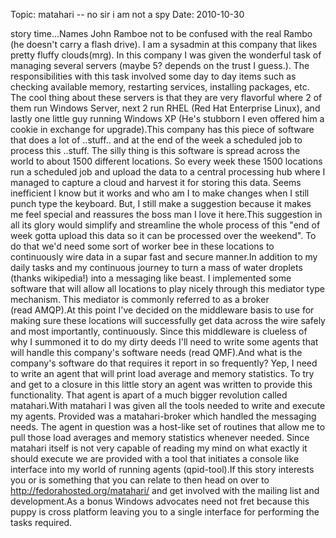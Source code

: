 Topic: matahari -- no sir i am not a spy
Date: 2010-10-30

story time...Names John Ramboe not to be confused with the real Rambo (he doesn't carry a flash drive). I am a sysadmin at this company that likes pretty fluffy clouds(mrg). In this company I was given the wonderful task of managing several servers (maybe 5? depends on the trust I guess.). The responsibilities with this task involved some day to day items such as checking available memory, restarting services, installing packages, etc. The cool thing about these servers is that they are very flavorful where 2 of them run Windows Server, next 2 run RHEL (Red Hat Enterprise Linux), and lastly one little guy running Windows XP (He's stubborn I even offered him a cookie in exchange for upgrade).This company has this piece of software that does a lot of ..stuff.. and at the end of the week a scheduled job to process this ..stuff. The silly thing is this software is spread across the world to about 1500 different locations. So every week these 1500 locations run a scheduled job and upload the data to a central processing hub where I managed to capture a cloud and harvest it for storing this data. Seems inefficient I know but it works and who am I to make changes when I still punch type the keyboard. But, I still make a suggestion because it makes me feel special and reassures the boss man I love it here.This suggestion in all its glory would simplify and streamline the whole process of this "end of week gotta upload this data so it can be processed over the weekend". To do that we'd need some sort of worker bee in these locations to continuously wire data in a supar fast and secure manner.In addition to my daily tasks and my continuous journey to turn a mass of water droplets (thanks wikipedia!) into a messaging like beast. I implemented some software that will allow all locations to play nicely through this mediator type mechanism. This mediator is commonly referred to as a broker (read&nbsp;AMQP).At this point I've decided on the middleware basis to use for making sure these locations will successfully get data across the wire safely and most importantly, continuously. Since this middleware is clueless of why I summoned it to do my dirty deeds I'll need to write some agents that will handle this company's software needs (read&nbsp;QMF).And what is the company's software do that requires it report in so frequently? Yep, I need to write an agent that will print load average and memory statistics. To try and get to a closure in this little story an agent was written to provide this functionality. That agent is apart of a much bigger revolution called matahari.With matahari I was given all the tools needed to write and execute my agents. Provided was a matahari-broker which handled the messaging needs. The agent in question was a host-like set of routines that allow me to pull those load averages and memory statistics whenever needed. Since matahari itself is not very capable of reading my mind on what exactly it should execute we are provided with a tool that initiates a console like interface into my world of running agents (qpid-tool).If this story interests you or is something that you can relate to then head on over to http://fedorahosted.org/matahari/ and get involved with the mailing list and development.As a bonus Windows&nbsp;advocates need not fret because this puppy is cross platform leaving you to a single interface for performing the tasks required.



